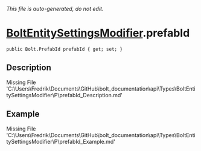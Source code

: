 *This file is auto-generated, do not edit.*

# [BoltEntitySettingsModifier](Types/BoltEntitySettingsModifier.md).prefabId
`public Bolt.PrefabId prefabId { get; set; }`
## Description
Missing File 'C:\Users\Fredrik\Documents\GitHub\bolt_documentation\api\Types\BoltEntitySettingsModifier\P\prefabId_Description.md'
## Example
Missing File 'C:\Users\Fredrik\Documents\GitHub\bolt_documentation\api\Types\BoltEntitySettingsModifier\P\prefabId_Example.md'
